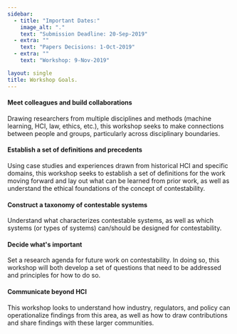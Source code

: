 ```yaml
---
sidebar:
  - title: "Important Dates:"
    image_alt: "."
    text: "Submission Deadline: 20-Sep-2019"
  - extra: ""
    text: "Papers Decisions: 1-Oct-2019"
  - extra: ""
    text: "Workshop: 9-Nov-2019"

layout: single
title: Workshop Goals.
---
```


#### Meet colleagues and build collaborations
Drawing researchers from multiple disciplines and methods (machine learning, HCI, law, ethics, etc.), this workshop seeks to make connections between people and groups, particularly across disciplinary boundaries.

#### Establish a set of definitions and precedents
Using case studies and experiences drawn from historical HCI and specific domains, this workshop seeks to establish a set of definitions for the work moving forward and lay out what can be learned from prior work, as well as understand the ethical foundations of the concept of contestability. 

#### Construct a taxonomy of contestable systems
Understand what characterizes contestable systems, as well as which systems (or types of systems) can/should be designed for contestability. 

#### Decide what's important
Set a research agenda for future work on contestability. In doing so, this workshop will both develop a set of questions that need to be addressed and principles for how to do so.

#### Communicate beyond HCI
This workshop looks to understand how industry, regulators, and policy can operationalize findings from this area, as well as how to draw contributions and share findings with these larger communities. 
